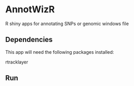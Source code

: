 # AnnotWizR

R shiny apps for annotating SNPs or genomic windows file 

## Dependencies
This app will need the following packages installed:

  rtracklayer

## Run

